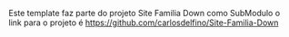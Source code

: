 Este template faz parte do projeto Site Familia Down como SubModulo o link
para o projeto é https://github.com/carlosdelfino/Site-Familia-Down